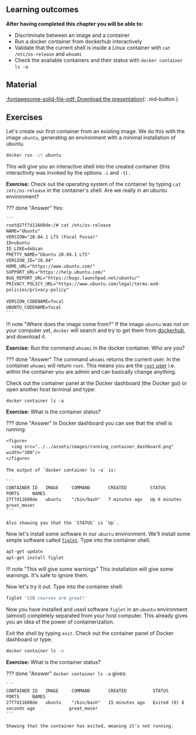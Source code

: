 ## Learning outcomes

**After having completed this chapter you will be able to:**

* Discriminate between an image and a container
* Run a docker container from dockerhub interactively
* Validate that the current shell is inside a Linux container with `cat /etc/os-release` and `whoami`
* Check the available containers and their status with `docker container ls -a`

## Material

[:fontawesome-solid-file-pdf: Download the presentation](../assets/pdf/introduction_containers.pdf){: .md-button }

## Exercises

Let's create our first container from an existing image. We do this with the image `ubuntu`, generating an environment with a minimal installation of ubuntu.  

```sh
docker run -it ubuntu
```

This will give you an interactive shell into the created container (this interactivity was invoked by the options `-i` and `-t`) .

**Exercise:** Check out the operating system of the container by typing `cat /etc/os-release` in the container's shell. Are we really in an ubuntu environment?

??? done "Answer"
    Yes:

    ```
    root@27f7d11608de:/# cat /etc/os-release
    NAME="Ubuntu"
    VERSION="20.04.1 LTS (Focal Fossa)"
    ID=ubuntu
    ID_LIKE=debian
    PRETTY_NAME="Ubuntu 20.04.1 LTS"
    VERSION_ID="20.04"
    HOME_URL="https://www.ubuntu.com/"
    SUPPORT_URL="https://help.ubuntu.com/"
    BUG_REPORT_URL="https://bugs.launchpad.net/ubuntu/"
    PRIVACY_POLICY_URL="https://www.ubuntu.com/legal/terms-and-policies/privacy-policy"

    VERSION_CODENAME=focal
    UBUNTU_CODENAME=focal
    ```

!!! note "Where does the image come from?"
    If the image `ubuntu` was not on your computer yet, `docker` will search and try to get them from [dockerhub](https://hub.docker.com/), and download it.

**Exercise:** Run the command `whoami` in the docker container. Who are you?

??? done "Answer"
    The command `whoami` returns the current user. In the container `whoami` will return `root`. This means you are the [`root` user](https://en.wikipedia.org/wiki/Superuser) i.e. within the container you are admin and can basically change anything.  

Check out the container panel at the Docker dashboard (the Docker gui) or open another host terminal and type:

```
docker container ls -a
```

**Exercise:** What is the container status?

??? done "Answer"
    In Docker dashboard you can see that the shell is running:

    <figure>
      <img src="../../assets/images/running_container_dashboard.png" width="300"/>
    </figure>

    The output of `docker container ls -a` is:

    ```
    CONTAINER ID   IMAGE     COMMAND       CREATED         STATUS         PORTS     NAMES
    27f7d11608de   ubuntu    "/bin/bash"   7 minutes ago   Up 6 minutes             great_moser
    ```

    Also showing you that the `STATUS` is `Up`.

Now let's install some software in our `ubuntu` environment. We'll install some simple software called [`figlet`](http://www.figlet.org/). Type into the container shell:

```sh
apt-get update
apt-get install figlet
```

!!! note "This will give some warnings"
    This installation will give some warnings. It's safe to ignore them.

Now let's try it out. Type into the container shell:

```sh
figlet 'SIB courses are great!'
```

Now you have installed and used software `figlet` in an `ubuntu` environment (almost) completely separated from your host computer. This already gives you an idea of the power of containerization.

Exit the shell by typing `exit`. Check out the container panel of Docker dashboard or type:

```sh
docker container ls -a
```

**Exercise:** What is the container status?

??? done "Answer"
    `docker container ls -a` gives:

    ```
    CONTAINER ID   IMAGE     COMMAND       CREATED          STATUS                     PORTS     NAMES
    27f7d11608de   ubuntu    "/bin/bash"   15 minutes ago   Exited (0) 8 seconds ago             great_moser
    ```

    Showing that the container has exited, meaning it's not running.

